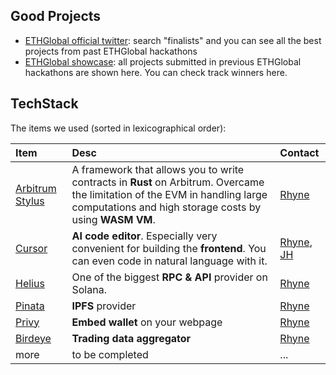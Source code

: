 ## Good Projects
- [ETHGlobal official twitter](https://x.com/ETHGlobal): search "finalists" and you can see all the best projects from past ETHGlobal hackathons
- [ETHGlobal showcase](https://ethglobal.com/showcase): all projects submitted in previous ETHGlobal hackathons are shown here. You can check track winners here. 

## TechStack
The items we used (sorted in lexicographical order):

| Item | Desc | Contact |
| :-- | :-- | :-- |
| [Arbitrum Stylus](https://arbitrum.io/stylus) | A framework that allows you to write contracts in **Rust** on Arbitrum. Overcame the limitation of the EVM in handling large computations and high storage costs by using **WASM VM**. | [Rhyne]
| [Cursor](https://www.cursor.com) | **AI code editor**. Especially very convenient for building the **frontend**. You can even code in natural language with it. | [Rhyne], [JH] | 
| [Helius](https://docs.helius.dev) | One of the biggest **RPC & API** provider on Solana. | [Rhyne] |
| [Pinata](https://pinata.cloud) | **IPFS** provider | [Rhyne] |
| [Privy](https://www.privy.io/wallets) | **Embed wallet** on your webpage | [Rhyne] |
| [Birdeye](https://bds.birdeye.so) | **Trading data aggregator** | [Rhyne] |
| more | to be completed | ... |



[Rhyne]:https://github.com/aliceyzhsu
[JH]:https://github.com/jhchong0405

